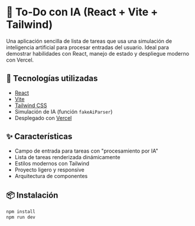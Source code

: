 # 🧠 To-Do con IA (React + Vite + Tailwind)

Una aplicación sencilla de lista de tareas que usa una simulación de inteligencia artificial para procesar entradas del usuario. Ideal para demostrar habilidades con React, manejo de estado y despliegue moderno con Vercel.

## 🚀 Tecnologías utilizadas

- [React](https://react.dev/)
- [Vite](https://vitejs.dev/)
- [Tailwind CSS](https://tailwindcss.com/)
- Simulación de IA (función `fakeAiParser`)
- Desplegado con [Vercel](https://vercel.com/)

## ✨ Características

- Campo de entrada para tareas con "procesamiento por IA"
- Lista de tareas renderizada dinámicamente
- Estilos modernos con Tailwind
- Proyecto ligero y responsive
- Arquitectura de componentes

## 📦 Instalación

```bash
npm install
npm run dev